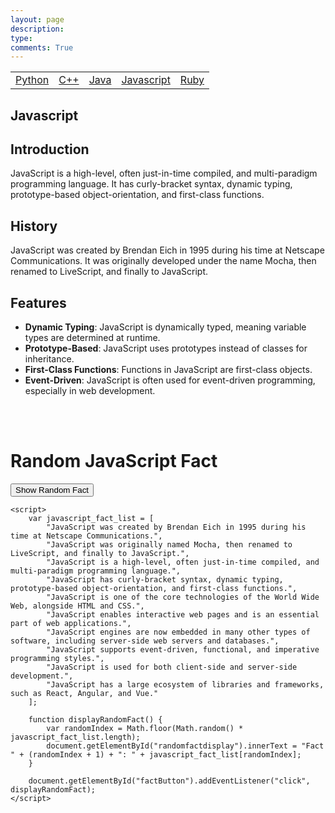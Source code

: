```yaml
---
layout: page
description: 
type: 
comments: True
---
```


<table>
<tbody>
    <td> 
    <a href="/grouprepo_2025/navigation/Python">Python</a>
     </td>
     <td> 
    <a href="/grouprepo_2025/navigation/C++">C++</a>
     </td>
     <td> 
    <a href="/grouprepo_2025/navigation/Java">Java</a>
     </td>
     <td> 
    <a href="/grouprepo_2025/navigation/Javascript">Javascript</a>
     </td>
      <td> 
    <a href="/grouprepo_2025/navigation/Ruby">Ruby</a>
     </td>
     </tbody>
</table>

## Javascript

## Introduction
JavaScript is a high-level, often just-in-time compiled, and multi-paradigm programming language. It has curly-bracket syntax, dynamic typing, prototype-based object-orientation, and first-class functions.

## History
JavaScript was created by Brendan Eich in 1995 during his time at Netscape Communications. It was originally developed under the name Mocha, then renamed to LiveScript, and finally to JavaScript.

## Features
- **Dynamic Typing**: JavaScript is dynamically typed, meaning variable types are determined at runtime.
- **Prototype-Based**: JavaScript uses prototypes instead of classes for inheritance.
- **First-Class Functions**: Functions in JavaScript are first-class objects.
- **Event-Driven**: JavaScript is often used for event-driven programming, especially in web development.


<br>
<br>

<html lang="en">
<head>
    <meta charset="UTF-8">
    <meta name="viewport" content="width=device-width, initial-scale=1.0">
    <title>JavaScript Facts</title>
</head>
<body>
    <h1>Random JavaScript Fact</h1>
    <button id="factButton">Show Random Fact</button>
    <p id="randomfactdisplay"></p>

    <script>
        var javascript_fact_list = [
            "JavaScript was created by Brendan Eich in 1995 during his time at Netscape Communications.",
            "JavaScript was originally named Mocha, then renamed to LiveScript, and finally to JavaScript.",
            "JavaScript is a high-level, often just-in-time compiled, and multi-paradigm programming language.",
            "JavaScript has curly-bracket syntax, dynamic typing, prototype-based object-orientation, and first-class functions.",
            "JavaScript is one of the core technologies of the World Wide Web, alongside HTML and CSS.",
            "JavaScript enables interactive web pages and is an essential part of web applications.",
            "JavaScript engines are now embedded in many other types of software, including server-side web servers and databases.",
            "JavaScript supports event-driven, functional, and imperative programming styles.",
            "JavaScript is used for both client-side and server-side development.",
            "JavaScript has a large ecosystem of libraries and frameworks, such as React, Angular, and Vue."
        ];

        function displayRandomFact() {
            var randomIndex = Math.floor(Math.random() * javascript_fact_list.length);
            document.getElementById("randomfactdisplay").innerText = "Fact " + (randomIndex + 1) + ": " + javascript_fact_list[randomIndex];
        }

        document.getElementById("factButton").addEventListener("click", displayRandomFact);
    </script>
</body>
</html>